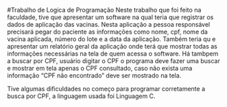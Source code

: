 #Trabalho de Logica de Programação
Neste trabalho que foi feito na faculdade, tive que apresentar um software na qual teria que  registrar os dados de aplicação das vacinas. Nesta aplicação a pessoa responsável precisará pegar do paciente as informações como nome, cpf, nome da vacina aplicada, número do lote e a data da aplicação.
Também teria qu e apresentar um relatório geral da aplicação onde terá que mostrar todas as informações necessárias na tela de quem acessa o software.
Há tambpem a buscar por CPF, usuário digitar o CPF o programa deve fazer uma buscar e mostrar em tela apenas o CPF consultado, caso não exista uma informação “CPF não encontrado” deve ser mostrado na tela.

Tive algumas dificuldades no começo para programar corretamente a busca por CPF, a linguagem usada foi Linguagem C.
